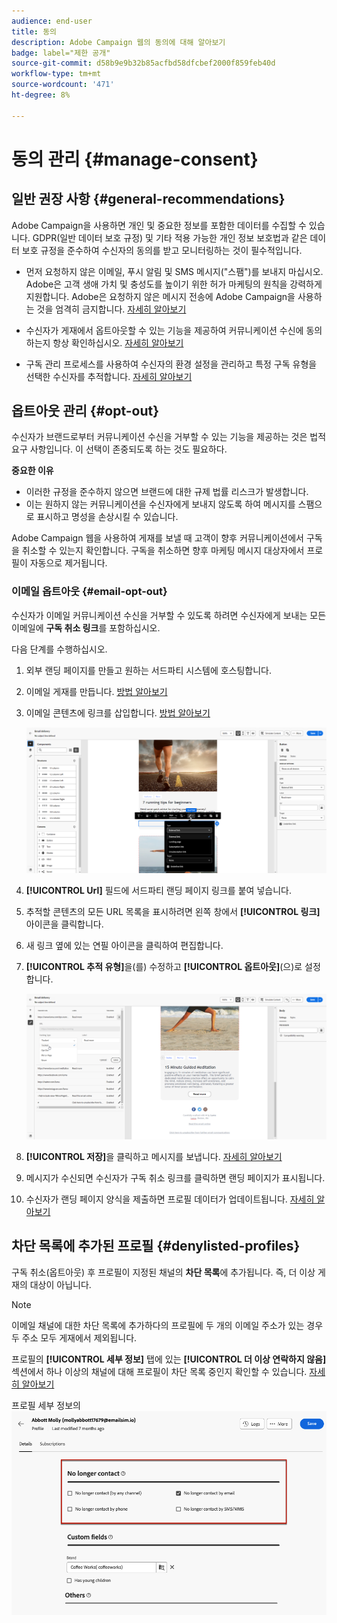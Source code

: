 ```yaml
---
audience: end-user
title: 동의
description: Adobe Campaign 웹의 동의에 대해 알아보기
badge: label="제한 공개"
source-git-commit: d58b9e9b32b85acfbd58dfcbef2000f859feb40d
workflow-type: tm+mt
source-wordcount: '471'
ht-degree: 8%

---
```


# 동의 관리 {#manage-consent}

## 일반 권장 사항 {#general-recommendations}

Adobe Campaign을 사용하면 개인 및 중요한 정보를 포함한 데이터를 수집할 수 있습니다. GDPR(일반 데이터 보호 규정) 및 기타 적용 가능한 개인 정보 보호법과 같은 데이터 보호 규정을 준수하여 수신자의 동의를 받고 모니터링하는 것이 필수적입니다.

* 먼저 요청하지 않은 이메일, 푸시 알림 및 SMS 메시지(&quot;스팸&quot;)를 보내지 마십시오. Adobe은 고객 생애 가치 및 충성도를 높이기 위한 허가 마케팅의 원칙을 강력하게 지원합니다. Adobe은 요청하지 않은 메시지 전송에 Adobe Campaign을 사용하는 것을 엄격히 금지합니다. [자세히 알아보기](#denylisted-profiles)

* 수신자가 <!-- and keep honoring opt-out requests as quickly as possible--> 게재에서 옵트아웃할 수 있는 기능을 제공하여 커뮤니케이션 수신에 동의하는지 항상 확인하십시오. [자세히 알아보기](#opt-out)

* 구독 관리 프로세스를 사용하여 수신자의 환경 설정을 관리하고 특정 구독 유형을 선택한 수신자를 추적합니다. [자세히 알아보기](../../delivery/using/about-services-and-subscriptions.md)

## 옵트아웃 관리 {#opt-out}

수신자가 브랜드로부터 커뮤니케이션 수신을 거부할 수 있는 기능을 제공하는 것은 법적 요구 사항입니다. 이 선택이 존중되도록 하는 것도 필요하다. <!--Learn more about the applicable legislation in the [Adobe Campaign Classic v7 documentation](https://experienceleague.adobe.com/docs/campaign-classic/using/getting-started/privacy/privacy-and-recommendations.html?lang=ko#privacy-regulations){target="_blank"}.-->

**중요한 이유**

* 이러한 규정을 준수하지 않으면 브랜드에 대한 규제 법률 리스크가 발생합니다.
* 이는 원하지 않는 커뮤니케이션을 수신자에게 보내지 않도록 하여 메시지를 스팸으로 표시하고 명성을 손상시킬 수 있습니다.

Adobe Campaign 웹을 사용하여 게재를 보낼 때 고객이 향후 커뮤니케이션에서 구독을 취소할 수 있는지 확인합니다. 구독을 취소하면 향후 마케팅 메시지 대상자에서 프로필이 자동으로 제거됩니다.

### 이메일 옵트아웃 {#email-opt-out}

수신자가 이메일 커뮤니케이션 수신을 거부할 수 있도록 하려면 수신자에게 보내는 모든 이메일에 **구독 취소 링크**&#x200B;를 포함하십시오.

다음 단계를 수행하십시오.

1. 외부 랜딩 페이지를 만들고 원하는 서드파티 시스템에 호스팅합니다.

1. 이메일 게재를 만듭니다. [방법 알아보기](../email/create-email.md)

1. 이메일 콘텐츠에 링크를 삽입합니다. [방법 알아보기](../email/message-tracking.md#insert-links)

   ![이메일 콘텐츠에 링크 삽입](../email/assets/message-tracking-insert-link.png)

1. **[!UICONTROL Url]** 필드에 서드파티 랜딩 페이지 링크를 붙여 넣습니다.

1. 추적할 콘텐츠의 모든 URL 목록을 표시하려면 왼쪽 창에서 **[!UICONTROL 링크]** 아이콘을 클릭합니다.

1. 새 링크 옆에 있는 연필 아이콘을 클릭하여 편집합니다.

1. **[!UICONTROL 추적 유형]**&#x200B;을(를) 수정하고 **[!UICONTROL 옵트아웃]**(으)로 설정합니다.

   ![옵트아웃에 대한 추적 유형 편집](../email/assets/message-tracking-edit-a-link.png)

1. **[!UICONTROL 저장]**&#x200B;을 클릭하고 메시지를 보냅니다. [자세히 알아보기](../monitor/prepare-send.md)

1. 메시지가 수신되면 수신자가 구독 취소 링크를 클릭하면 랜딩 페이지가 표시됩니다.

1. 수신자가 랜딩 페이지 양식을 제출하면 프로필 데이터가 업데이트됩니다. [자세히 알아보기](#denylisted-profiles)

<!--Any other option available such as one-click opt-out link or List-Unsubscribe (to include an unsubscribe link in the email header) to enable opt-out in a delivery?-->

## 차단 목록에 추가된 프로필 {#denylisted-profiles}

구독 취소(옵트아웃) 후 프로필이 지정된 채널의 **차단 목록**&#x200B;에 추가됩니다. 즉, 더 이상 게재의 대상이 아닙니다.

>[!NOTE]
>
>이메일 채널에 대한 차단 목록에 추가하다의 프로필에 두 개의 이메일 주소가 있는 경우 두 주소 모두 게재에서 제외됩니다.

프로필의 **[!UICONTROL 세부 정보]** 탭에 있는 **[!UICONTROL 더 이상 연락하지 않음]** 섹션에서 하나 이상의 채널에 대해 프로필이 차단 목록 중인지 확인할 수 있습니다. [자세히 알아보기](../audience/about-recipients.md#access)

프로필 세부 정보의 ![차단 목록 상태 확인](assets/profile-no-longer-contact.png)

<!--Denylisted status on quarantine list

Additionally, when recipients report your message as spam, or reply to an SMS message with a keyword such as "STOP", their address or phone number is quarantined with the **[!UICONTROL Denylisted]** status. Their profile is updated accordingly.

QUESTION: When a user marks an email as spam, is the profile's No longer contact section also updated? Apparently no (not the same = quarantine vs denylist)

>[!NOTE]
>
>The **[!UICONTROL Denylisted]** status refers to the address only, the profile is not on the denylist, so that the user continues receiving SMS messages and push notifications.

Learn more about Feedback loops in the [Delivery Best Practices Guide](https://experienceleague.adobe.com/docs/deliverability-learn/deliverability-best-practice-guide/transition-process/infrastructure.html?lang=ko#feedback-loops){target="_blank"}.

Learn more about quarantine in the [Campaign v8 (client console) documentation](https://experienceleague.adobe.com/docs/campaign/campaign-v8/send/failures/quarantines.html?lang=ko#non-deliverable-bounces){target="_blank"}.-->